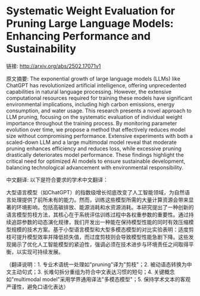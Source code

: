 # Systematic Weight Evaluation for Pruning Large Language Models: Enhancing Performance and Sustainability

链接: http://arxiv.org/abs/2502.17071v1

原文摘要:
The exponential growth of large language models (LLMs) like ChatGPT has
revolutionized artificial intelligence, offering unprecedented capabilities in
natural language processing. However, the extensive computational resources
required for training these models have significant environmental implications,
including high carbon emissions, energy consumption, and water usage. This
research presents a novel approach to LLM pruning, focusing on the systematic
evaluation of individual weight importance throughout the training process. By
monitoring parameter evolution over time, we propose a method that effectively
reduces model size without compromising performance. Extensive experiments with
both a scaled-down LLM and a large multimodal model reveal that moderate
pruning enhances efficiency and reduces loss, while excessive pruning
drastically deteriorates model performance. These findings highlight the
critical need for optimized AI models to ensure sustainable development,
balancing technological advancement with environmental responsibility.

中文翻译:
以下是符合要求的学术中文翻译：

大型语言模型（如ChatGPT）的指数级增长彻底改变了人工智能领域，为自然语言处理提供了前所未有的能力。然而，训练这些模型所需的大量计算资源会带来显著的环境影响，包括高碳排放、能源消耗和水资源消耗。本研究提出了一种创新的语言模型剪枝方法，其核心在于系统评估训练过程中各权重参数的重要性。通过持续追踪参数的动态演化规律，我们开发出一种能在保持模型性能的同时有效压缩模型规模的技术方案。基于小型语言模型和大型多模态模型的对比实验表明：适度剪枝可提升模型效率并降低损失值，而过度剪枝则会导致模型性能急剧下降。这些发现揭示了优化人工智能模型的紧迫性，强调必须在技术进步与环境责任之间取得平衡，以实现可持续发展。

（翻译说明：1. 专业术语统一处理如"pruning"译为"剪枝"；2. 被动语态转换为中文主动句式；3. 长难句拆分重组为符合中文表达习惯的短句；4. 关键概念如"multimodal model"采用学界通用译法"多模态模型"；5. 保持学术文本的客观严谨性，避免口语化表达）
